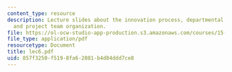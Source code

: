 ```yaml
---
content_type: resource
description: Lecture slides about the innovation process, departmental organization,
  and project team organization.
file: https://ol-ocw-studio-app-production.s3.amazonaws.com/courses/15-980j-organizing-for-innovative-product-development-spring-2007/857f3250f5198fa62081b4d84ddd7ce8_lec6.pdf
file_type: application/pdf
resourcetype: Document
title: lec6.pdf
uid: 857f3250-f519-8fa6-2081-b4d84ddd7ce8
---
```

